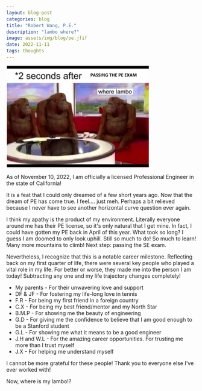 ```yaml
---
layout: blog-post
categories: blog
title: "Robert Wang, P.E."
description: "lambo where?"
image: assets/img/blog/pe.jfif
date: 2022-11-11
tags: thoughts
---
```


<img src="/assets/img/blog/wherelambo.png" style="width:75%;"/> 

As of November 10, 2022, I am officially a licensed Professional Engineer in the state of California!

It is a feat that I could only dreamed of a few short years ago. Now that the dream of PE has come true. I feel.... just meh. Perhaps a bit relieved because I never have to see another horizontal curve question ever again. 

I think my apathy is the product of my environment. Literally everyone around me has their PE license, so it's only natural that I get mine. In fact, I could have gotten my PE back in April of this year. What took so long? I guess I am doomed to only look uphill. Still so much to do! So much to learn! Many more mountains to climb! Next step: passing the SE exam.

Nevertheless, I recognize that this is a notable career milestone. Reflecting back on my first quarter of life, there were several key people who played a vital role in my life. For better or worse, they made me into the person I am today! Subtracting any one and my life trajectory changes completely!

* My parents - For their unwavering love and support
* DF & JF - For fostering my life-long love in tennis
* F.R - For being my first friend in a foreign country
* C.X - For being my best friend/mentor and my North Star
* B.M.P - For showing me the beauty of engineering
* G.D - For giving me the confidence to believe that I am good enough to be a Stanford student
* G.L - For showing me what it means to be a good engineer
* J.H and W.L - For the amazing career opportunities. For trusting me more than I trust myself
* J.X - For helping me understand myself

I cannot be more grateful for these people! Thank you to everyone else I've ever worked with!

Now, where is my lambo!?





















